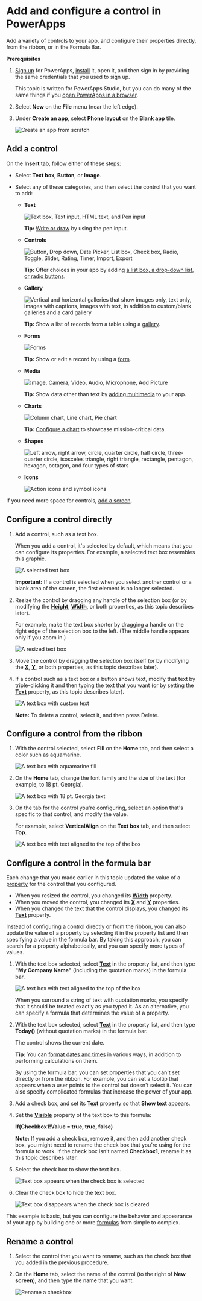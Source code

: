 <properties
	pageTitle="Add and configure a control | Microsoft PowerApps"
	description="Step-by-step instructions for adding and configuring controls directly, from the ribbon, or in the formula bar."
	services=""
	suite="powerapps"
	documentationCenter="na"
	authors="sarafankit"
	manager="erikre"
	editor=""
	tags=""/>

<tags
   ms.service="powerapps"
   ms.devlang="na"
   ms.topic="article"
   ms.tgt_pltfrm="na"
   ms.workload="na"
   ms.date="04/17/2016"
   ms.author="ankitsar"/>

# Add and configure a control in PowerApps #

Add a variety of controls to your app, and configure their properties directly, from the ribbon, or in the Formula Bar.

**Prerequisites**

1. [Sign up](signup-for-powerapps.md) for PowerApps, [install](http://aka.ms/powerappsinstall) it, open it, and then sign in by providing the same credentials that you used to sign up.

	This topic is written for PowerApps Studio, but you can do many of the same things if you [open PowerApps in a browser](create-app-browser.md).

1. Select **New** on the **File** menu (near the left edge).
1. Under **Create an app**, select **Phone layout** on the **Blank app** tile.

	![Create an app from scratch](./media/add-configure-controls/blank-app.png)

## Add a control ##
On the **Insert** tab, follow either of these steps:

- Select **Text box**, **Button**, or **Image**.
- Select any of these categories, and then select the control that you want to add:

	- **Text**

		![Text box, Text input, HTML text, and Pen input](./media/add-configure-controls/text-category.png)

		**Tip:** [Write or draw](add-images-pictures-audio-video.md#draw-a-picture) by using the pen input.

	- **Controls**

		![Button, Drop down, Date Picker, List box, Check box, Radio, Toggle, Slider, Rating, Timer, Import, Export](./media/add-configure-controls/controls-category.png)

		**Tip:** Offer choices in your app by adding [a list box, a drop-down list, or radio buttons](add-list-box-drop-down-list-radio-button.md).

	- **Gallery**

		![Vertical and horizontal galleries that show images only, text only, images with captions, images with text, in addition to custom/blank galleries and a card gallery](./media/add-configure-controls/gallery-category.png)

		**Tip:** Show a list of records from a table using a [gallery](add-gallery.md).

	- **Forms**

		![Forms](./media/add-configure-controls/forms-category.png)

		**Tip:** Show or edit a record by using a [form](add-form.md).

	- **Media**

		![Image, Camera, Video, Audio, Microphone, Add Picture](./media/add-configure-controls/media-category.png)

		**Tip:** Show data other than text by [adding multimedia](add-images-pictures-audio-video.md) to your app.

	- **Charts**

		![Column chart, Line chart, Pie chart](./media/add-configure-controls/chart-category.png)

		**Tip:** [Configure a chart](use-line-pie-bar-chart.md) to showcase mission-critical data.

	- **Shapes**

		![Left arrow, right arrow, circle, quarter circle, half circle, three-quarter circle, isosceles triangle, right triangle, rectangle, pentagon, hexagon, octagon, and four types of stars ](./media/add-configure-controls/shapes-category.png)

	- **Icons**

		![Action icons and symbol icons](./media/add-configure-controls/icon-category.png)

If you need more space for controls, [add a screen](add-screen-context-variables.md).

## Configure a control directly ##
1. Add a control, such as a text box.

	When you add a control, it's selected by default, which means that you can configure its properties. For example, a selected text box resembles this graphic.

	![A selected text box](./media/add-configure-controls/selected-text-box.png)

	**Important:** If a control is selected when you select another control or a blank area of the screen, the first element is no longer selected.

1. Resize the control by dragging any handle of the selection box (or by modifying the **[Height](controls/properties-size-location.md)**, **[Width](controls/properties-size-location.md)**, or both properties, as this topic describes later).

	For example, make the text box shorter by dragging a handle on the right edge of the selection box to the left. (The middle handle appears only if you zoom in.)

	![A resized text box](./media/add-configure-controls/shorter-text-box.png)

1. Move the control by dragging the selection box itself (or by modifying the **[X](controls/properties-size-location.md)**, **[Y](controls/properties-size-location.md)**, or both properties, as this topic describes later).

1. If a control such as a text box or a button shows text, modify that text by triple-clicking it and then typing the text that you want (or by setting the **[Text](controls/properties-core.md)** property, as this topic describes later).

	![A text box with custom text](./media/add-configure-controls/change-text-directly.png)

	**Note:** To delete a control, select it, and then press Delete.

## Configure a control from the ribbon ##

1. With the control selected, select **Fill** on the **Home** tab, and then select a color such as aquamarine.

	![A text box with aquamarine fill](./media/add-configure-controls/change-fill.png)

1. On the **Home** tab, change the font family and the size of the text (for example, to 18 pt. Georgia).

	![A text box with 18 pt. Georgia text](./media/add-configure-controls/change-font.png)

1. On the tab for the control you're configuring, select an option that's specific to that control, and modify the value.

	For example, select **VerticalAlign** on the **Text box** tab, and then select **Top**.

	![A text box with text aligned to the top of the box](./media/add-configure-controls/change-align.png)

## Configure a control in the formula bar ##
Each change that you made earlier in this topic updated the value of a [property](reference-properties.md) for the control that you configured.

- When you resized the control, you changed its **[Width](controls/properties-size-location.md)** property.
- When you moved the control, you changed its **[X](controls/properties-size-location.md)** and **[Y](controls/properties-size-location.md)** properties.
- When you changed the text that the control displays, you changed its **[Text](controls/properties-core.md)** property.

Instead of configuring a control directly or from the ribbon, you can also update the value of a property by selecting it in the property list and then specifying a value in the formula bar. By taking this approach, you can search for a property alphabetically, and you can specify more types of values.

1. With the text box selected, select **[Text](controls/properties-core.md)** in the property list, and then type **"My Company Name"** (including the quotation marks) in the formula bar.

	![A text box with text aligned to the top of the box](./media/add-configure-controls/text-literal.png)

	When you surround a string of text with quotation marks, you specify that it should be treated exactly as you typed it. As an alternative, you can specify a formula that determines the value of a property.

1. With the text box selected, select **[Text](controls/properties-core.md)** in the property list, and then type **Today()** (without quotation marks) in the formula bar.

	The control shows the current date.

	**Tip:** You can [format dates and times](show-text-dates-times.md) in various ways, in addition to performing calculations on them.

	By using the formula bar, you can set properties that you can't set directly or from the ribbon. For example, you can set a tooltip that appears when a user points to the control but doesn't select it. You can also specify complicated formulas that increase the power of your app.

1. Add a check box, and set its **[Text](controls/properties-core.md)** property so that **Show text** appears.

1. Set the **[Visible](controls/properties-core.md)** property of the text box to this formula:

	**If(Checkbox1!Value = true, true, false)**

	**Note:** If you add a check box, remove it, and then add another check box, you might need to rename the check box that you're using for the formula to work. If the check box isn't named **Checkbox1**, rename it as this topic describes later.

1. Select the check box to show the text box.

	![Text box appears when the check box is selected](./media/add-configure-controls/show-text.png)

1. Clear the check box to hide the text box.

	![Text box disappears when the check box is cleared](./media/add-configure-controls/hide-text.png)

This example is basic, but you can configure the behavior and appearance of your app by building one or more [formulas](formula-reference.md) from simple to complex.

## Rename a control ##
1. Select the control that you want to rename, such as the check box that you added in the previous procedure.

1. On the **Home** tab, select the name of the control (to the right of **New screen**), and then type the name that you want.

	![Rename a checkbox](./media/add-configure-controls/rename-control.png)

